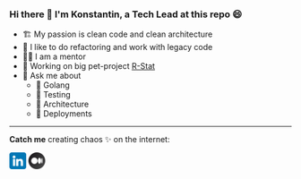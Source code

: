 ### Hi there 👋 I'm Konstantin, a Tech Lead at this repo 😄
- 🏗️ My passion is clean code and clean architecture 
- 🧯 I like to do refactoring and work with legacy️ code
- 👨‍🎓 I am a mentor
- 🔭 Working on big pet-project [R-Stat](https://about.r-stat.org/)
- 💬 Ask me about
  - 🦫 Golang
  - 🧪 Testing
  - 🧱 Architecture
  - 🚠 Deployments

---
**Catch me** creating chaos ✨ on the internet:
<p>
<a href="https://www.linkedin.com/in/ihippik/" target="blank"><img src="linkedin.png" title = "LinkedIn" alt="" height="30" /></a>
<a href="https://medium.com/scum-gazeta" target="blank"><img src="medium.png" alt="Medium" height="30" /></a>
</p>
